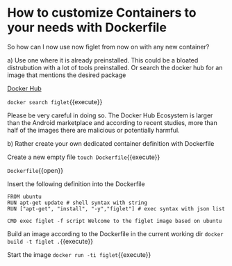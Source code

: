 # How to customize Containers to your needs with Dockerfile

So how can I now use now figlet from now on with any new container?


a) Use one where it is already preinstalled. 
This could be a bloated distrubution with a lot of tools preinstalled. 
Or search the docker hub for an image that mentions the desired package

[Docker Hub](https://hub.docker.com/)

`docker search figlet`{{execute}}

Please be very careful in doing so.
The Docker Hub Ecosystem is larger than the Android marketplace and according to recent studies, more than half of the images there are malicious or potentially harmful.

b) Rather create your own dedicated container definition with Dockerfile

Create a new empty file
`touch Dockerfile`{{execute}}

`Dockerfile`{{open}}

Insert the following definition into the Dockerfile

```
FROM ubuntu
RUN apt-get update # shell syntax with string
RUN ["apt-get", "install", "-y","figlet"] # exec syntax with json list

CMD exec figlet -f script Welcome to the figlet image based on ubuntu
```


Build an image according to the Dockerfile in the current working dir
`docker build -t figlet .`{{execute}}

Start the image
`docker run -ti figlet`{{execute}}
